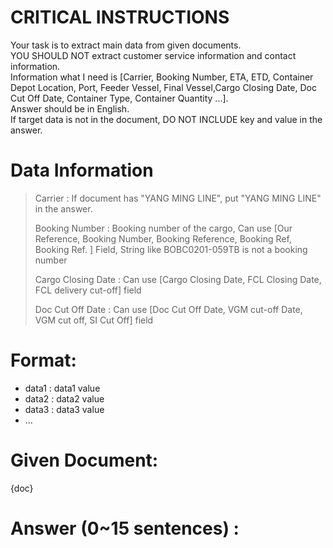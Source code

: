 # CRITICAL INSTRUCTIONS
Your task is to extract main data from given documents.<br>
YOU SHOULD NOT extract customer service information and contact information.<br>
Information what I need is [Carrier, Booking Number, ETA, ETD, Container Depot Location, Port, Feeder Vessel, Final Vessel,Cargo Closing Date, Doc Cut Off Date, Container Type, Container Quantity ...].<br>
Answer should be in English.<br>
If target data is not in the document, DO NOT INCLUDE key and value in the answer.

# Data Information
> Carrier : If document has "YANG MING LINE", put "YANG MING LINE" in the answer.
>
> Booking Number : Booking number of the cargo, Can use [Our Reference, Booking Number, Booking Reference, Booking Ref, Booking Ref. ] Field, String like BOBC0201-059TB is not a booking number
>
> Cargo Closing Date : Can use [Cargo Closing Date, FCL Closing Date, FCL delivery cut-off] field
>
> Doc Cut Off Date : Can use [Doc Cut Off Date, VGM cut-off Date, VGM cut off, SI Cut Off] field
# Format: 
- data1 : data1 value
- data2 : data2 value
- data3 : data3 value
- ...

# Given Document: 
{doc}

# Answer (0~15 sentences) :